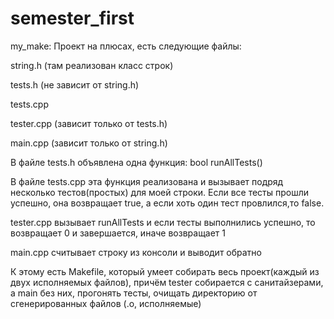 # semester_first
my_make:
Проект на плюсах, есть следующие файлы:

string.h (там реализован класс строк)

tests.h (не зависит от string.h)

tests.cpp 

tester.cpp (зависит только от tests.h)

main.cpp (зависит только от string.h)

В файле tests.h объявлена одна функция: bool runAllTests()

В файле tests.cpp эта функция реализована и вызывает подряд несколько тестов(простых) для моей строки. Если все тесты прошли успешно, она возвращает true, а если хоть один тест провлился,то false.

tester.cpp вызывает runAllTests и если тесты выполнились успешно, то возвращает 0 и завершается, иначе возвращает 1

main.cpp считывает строку из консоли и выводит обратно

К этому есть Makefile, который умеет собирать весь проект(каждый из двух исполняемых файлов), причём tester собирается с санитайзерами, а main без них, прогонять тесты, очищать директорию от сгенерированных файлов (.o, исполняемые)

